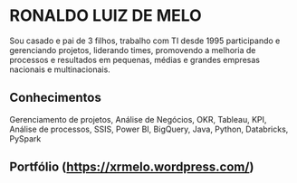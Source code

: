 # RONALDO LUIZ DE MELO

Sou casado e pai de 3 filhos, trabalho com TI desde 1995 participando e gerenciando projetos, liderando times, promovendo a melhoria de processos e resultados em pequenas, médias e grandes empresas nacionais e multinacionais.

## Conhecimentos

Gerenciamento de projetos, Análise de Negócios, OKR, Tableau, KPI, Análise de processos, SSIS, Power BI, BigQuery, Java, Python, Databricks, PySpark

## Portfólio (https://xrmelo.wordpress.com/)
